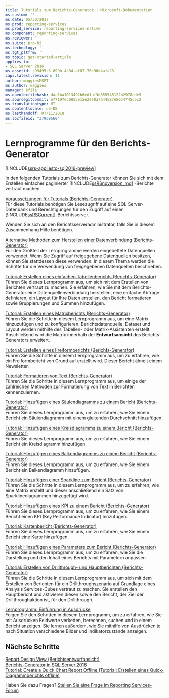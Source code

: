 ```yaml
---
title: Tutorials zum Berichts-Generator | Microsoft-Dokumentation
ms.custom: ''
ms.date: 05/30/2017
ms.prod: reporting-services
ms.prod_service: reporting-services-native
ms.component: reporting-services
ms.reviewer: ''
ms.suite: pro-bi
ms.technology: ''
ms.tgt_pltfrm: ''
ms.topic: get-started-article
applies_to:
- SQL Server 2016
ms.assetid: c99495c3-899b-4c84-af87-76e96d4afa23
caps.latest.revision: 11
author: maggiesMSFT
ms.author: maggies
manager: kfile
ms.openlocfilehash: dac1ba1013492b6ed1af3d855545122b2978dde9
ms.sourcegitcommit: e77197ec6935e15e2260a7a44587e8054745d5c2
ms.translationtype: HT
ms.contentlocale: de-DE
ms.lasthandoff: 07/11/2018
ms.locfileid: "37969560"
---
```

# <a name="report-builder-tutorials"></a>Lernprogramme für den Berichts-Generator

[!INCLUDE[ssrs-appliesto-sql2016-preview](../includes/ssrs-appliesto-sql2016-preview.md)]

In den folgenden Tutorials zum Berichts-Generator können Sie sich mit dem Erstellen einfacher paginierter [!INCLUDE[ssRSnoversion_md](../includes/ssrsnoversion-md.md)] -Berichte vertraut machen.  
  
[Voraussetzungen für Tutorials &#40;Berichts-Generator&#41;](../reporting-services/prerequisites-for-tutorials-report-builder.md)  
Für diese Tutorials benötigen Sie Lesezugriff auf eine SQL Server-Datenbank und Berechtigungen für den Zugriff auf einen [!INCLUDE[ssRSCurrent](../includes/ssrscurrent-md.md)]-Berichtsserver.  
  
Wenden Sie sich an den Berichtsserveradministrator, falls Sie in diesem Zusammenhang Hilfe benötigen.  
  
[Alternative Methoden zum Herstellen einer Datenverbindung &#40;Berichts-Generator&#41;](../reporting-services/alternative-ways-to-get-a-data-connection-report-builder.md)  
Für den Großteil der Lernprogramme werden eingebettete Datenquellen verwendet. Wenn Sie Zugriff auf freigegebene Datenquellen besitzen, können Sie stattdessen diese verwenden. In diesem Thema werden die Schritte für die Verwendung von freigegebenen Datenquellen beschrieben.  
  
[Tutorial: Erstellen eines einfachen Tabellenberichts &#40;Berichts-Generator&#41;](../reporting-services/tutorial-creating-a-basic-table-report-report-builder.md)  
Führen Sie dieses Lernprogramm aus, um sich mit dem Erstellen von Berichten vertraut zu machen. Sie erfahren, wie Sie mit dem Berichts-Generator eine Datenquellenverbindung herstellen, eine einfache Abfrage definieren, ein Layout für Ihre Daten erstellen, den Bericht formatieren sowie Gruppierungen und Summen hinzufügen.  
  
[Tutorial: Erstellen eines Matrixberichts &#40;Berichts-Generator&#41;](../reporting-services/tutorial-creating-a-matrix-report-report-builder.md)  
Führen Sie die Schritte in diesem Lernprogramm aus, um eine Matrix hinzuzufügen und zu konfigurieren. Berichtsdatenquelle, Dataset und Layout werden mithilfe des Tabellen- oder Matrix-Assistenten erstellt. Anschließend wird die Matrix innerhalb der **Entwurfsansicht** des Berichts-Generators erweitert.  
  
[Tutorial: Erstellen eines Freiformberichts &#40;Berichts-Generator&#41;](../reporting-services/tutorial-creating-a-free-form-report-report-builder.md)  
Führen Sie die Schritte in diesem Lernprogramm aus, um zu erfahren, wie ein Freiformbericht von Grund auf erstellt wird. Dieser Bericht ähnelt einem Newsletter.  
  
[Tutorial: Formatieren von Text &#40;Berichts-Generator&#41;](../reporting-services/tutorial-format-text-report-builder.md)  
Führen Sie die Schritte in diesem Lernprogramm aus, um einige der zahlreichen Methoden zur Formatierung von Text in Berichten kennenzulernen.  
  
[Tutorial: Hinzufügen eines Säulendiagramms zu einem Bericht &#40;Berichts-Generator&#41;](../reporting-services/tutorial-add-a-column-chart-to-your-report-report-builder.md)  
Führen Sie dieses Lernprogramm aus, um zu erfahren, wie Sie einem Bericht ein Säulendiagramm mit einem gleitenden Durchschnitt hinzufügen.  
  
[Tutorial: Hinzufügen eines Kreisdiagramms zu einem Bericht &#40;Berichts-Generator&#41;](../reporting-services/tutorial-add-a-pie-chart-to-your-report-report-builder.md)  
Führen Sie dieses Lernprogramm aus, um zu erfahren, wie Sie einem Bericht ein Kreisdiagramm hinzufügen.  
  
[Tutorial: Hinzufügen eines Balkendiagramms zu einem Bericht &#40;Berichts-Generator&#41;](../reporting-services/tutorial-add-a-bar-chart-to-your-report-report-builder.md)  
Führen Sie dieses Lernprogramm aus, um zu erfahren, wie Sie einem Bericht ein Balkendiagramm hinzufügen.  
  
[Tutorial: Hinzufügen einer Sparkline zum Bericht &#40;Berichts-Generator&#41;](../reporting-services/tutorial-add-a-sparkline-to-your-report-report-builder.md)  
Führen Sie die Schritte in diesem Lernprogramm aus, um zu erfahren, wie eine Matrix erstellt und dieser anschließend ein Satz von Sparklinediagrammen hinzugefügt wird.  
  
[Tutorial: Hinzufügen eines KPI zu einem Bericht &#40;Berichts-Generator&#41;](../reporting-services/tutorial-adding-a-kpi-to-your-report-report-builder.md)  
Führen Sie dieses Lernprogramm aus, um zu erfahren, wie Sie einem Bericht einen KPI (Key Performance Indicator) hinzufügen.  
  
[Tutorial: Kartenbericht &#40;Berichts-Generator&#41;](../reporting-services/tutorial-map-report-report-builder.md)  
Führen Sie dieses Lernprogramm aus, um zu erfahren, wie Sie einem Bericht eine Karte hinzufügen.  
  
[Tutorial: Hinzufügen eines Parameters zum Bericht &#40;Berichts-Generator&#41;](../reporting-services/tutorial-add-a-parameter-to-your-report-report-builder.md)  
Führen Sie dieses Lernprogramm aus, um zu erfahren, wie Sie die Darstellung und den Inhalt eines Berichts mit Parametern anpassen.  
  
[Tutorial: Erstellen von Drillthrough- und Hauptberichten &#40;Berichts-Generator&#41;](../reporting-services/tutorial-creating-drillthrough-and-main-reports-report-builder.md)  
Führen Sie die Schritte in diesem Lernprogramm aus, um sich mit dem Erstellen von Berichten für ein Drillthroughszenario auf Grundlage eines Analysis Services-Cubes vertraut zu machen. Sie erstellen den Hauptbericht und aktivieren diesen sowie den Bericht, der Ziel der Drillthroughaktion ist, für den Drillthrough.  
  
[Lernprogramm: Einführung in Ausdrücke](../reporting-services/tutorial-introducing-expressions.md)  
Folgen Sie den Schritten in diesem Lernprogramm, um zu erfahren, wie Sie mit Ausdrücken Feldwerte verketten, berechnen, suchen und in einem Bericht anzeigen. Sie lernen außerdem, wie Sie mithilfe von Ausdrücken je nach Situation verschiedene Bilder und Indikatorzustände anzeigen.  

## <a name="next-steps"></a>Nächste Schritte

[Report Design View (Berichtsentwurfansicht)](../reporting-services/report-builder/report-design-view-report-builder.md)  
[Berichts-Generator in SQL Server 2016](../reporting-services/report-builder/report-builder-in-sql-server-2016.md)  
[Tutorial: Create a Quick Chart Report Offline (Tutorial: Erstellen eines Quick-Diagrammberichts offline)](../reporting-services/report-builder/tutorial-create-a-quick-chart-report-offline-report-builder.md)  

Haben Sie dazu Fragen? [Stellen Sie eine Frage im Reporting Services-Forum](http://go.microsoft.com/fwlink/?LinkId=620231)

